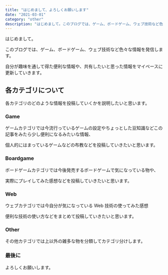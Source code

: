 ```yaml
---
title: "はじめまして、よろしくお願いします"
date: "2021-03-01"
category: "other"
description: "はじめまして。このブログでは、ゲーム、ボードゲーム、ウェブ技術など色々な情報を発信します。自分が趣味を通して得た便利な情報や、共有したいと思った情報をマイペースに更新していきます。"
---
```


はじめまして。

このブログでは、ゲーム、ボードゲーム、ウェブ技術など色々な情報を発信します。

自分が趣味を通して得た便利な情報や、共有したいと思った情報をマイペースに更新していきます。

## 各カテゴリについて

各カテゴリのどのような情報を投稿していくかを説明したいと思います。

### Game

ゲームカテゴリでは今流行っているゲームの設定やちょっとした豆知識などこの記事をみたら少し便利になるみたいな情報、

個人的にはまっているゲームなどの布教などを投稿していきたいと思います。

### Boardgame

ボードゲームカテゴリでは今後発売するボードゲームで気になっている物や、

実際にプレイしてみた感想などを投稿していきたいと思います。

### Web

ウェブカテゴリでは今自分が気になっている Web 技術の使ってみた感想

便利な技術の使い方などをまとめて投稿していきたいと思います。

### Other

その他カテゴリでは上以外の雑多な物を分類してカテゴリ分けします。

### 最後に

よろしくお願いします。
